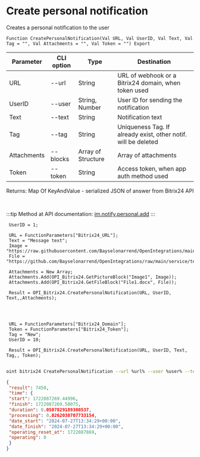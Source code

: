 ﻿---
sidebar_position: 1
---

# Create personal notification
 Creates a personal notification to the user



`Function CreatePersonalNotification(Val URL, Val UserID, Val Text, Val Tag = "", Val Attachments = "", Val Token = "") Export`

 | Parameter | CLI option | Type | Destination |
 |-|-|-|-|
 | URL | --url | String | URL of webhook or a Bitrix24 domain, when token used |
 | UserID | --user | String, Number | User ID for sending the notification |
 | Text | --text | String | Notification text |
 | Tag | --tag | String | Uniqueness Tag. If already exist, other notif. will be deleted |
 | Attachments | --blocks | Array of Structure | Array of attachments |
 | Token | --token | String | Access token, when app auth method used |

 
 Returns: Map Of KeyAndValue - serialized JSON of answer from Bitrix24 API

<br/>

:::tip
Method at API documentation: [im.notify.personal.add](https://dev.1c-bitrix.ru/learning/course/index.php?COURSE_ID=93&LESSON_ID=12129)
:::
<br/>


```bsl title="Code example"
 UserID = 1;
 
 URL = FunctionParameters["Bitrix24_URL"];
 Text = "Message text";
 Image = "https://raw.githubusercontent.com/Bayselonarrend/OpenIntegrations/main/service/test_data/picture.jpg";
 File = "https://github.com/Bayselonarrend/OpenIntegrations/raw/main/service/test_data/document.docx";
 
 Attachments = New Array;
 Attachments.Add(OPI_Bitrix24.GetPictureBlock("Image1", Image));
 Attachments.Add(OPI_Bitrix24.GetFileBlock("File1.docx", File));
 
 Result = OPI_Bitrix24.CreatePersonalNotification(URL, UserID, Text,,Attachments);
 
 
 
 
 URL = FunctionParameters["Bitrix24_Domain"];
 Token = FunctionParameters["Bitrix24_Token"];
 Tag = "New";
 UserID = 10;
 
 Result = OPI_Bitrix24.CreatePersonalNotification(URL, UserID, Text, Tag,, Token);
```
	


```sh title="CLI command example"
 
oint bitrix24 CreatePersonalNotification --url %url% --user %user% --text %text% --tag %tag% --blocks %blocks% --token %token%

```

```json title="Result"
{
 "result": 7450,
 "time": {
 "start": 1722087269.44996,
 "finish": 1722087269.50075,
 "duration": 0.0507829189300537,
 "processing": 0.0262038707733154,
 "date_start": "2024-07-27T13:34:29+00:00",
 "date_finish": "2024-07-27T13:34:29+00:00",
 "operating_reset_at": 1722087869,
 "operating": 0
 }
}
```
